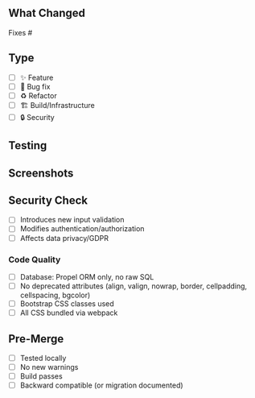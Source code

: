 ## What Changed
<!-- Short summary - what and why (not how) -->

Fixes #

## Type
<!-- Check one -->
- [ ] ✨ Feature
- [ ] 🐛 Bug fix
- [ ] ♻️ Refactor
- [ ] 🏗️ Build/Infrastructure
- [ ] 🔒 Security

## Testing
<!-- How to verify this works -->

## Screenshots
<!-- Only for UI changes - drag & drop images here -->

## Security Check
<!-- Only check if applicable -->
- [ ] Introduces new input validation
- [ ] Modifies authentication/authorization
- [ ] Affects data privacy/GDPR

### Code Quality
- [ ] Database: Propel ORM only, no raw SQL
- [ ] No deprecated attributes (align, valign, nowrap, border, cellpadding, cellspacing, bgcolor)
- [ ] Bootstrap CSS classes used
- [ ] All CSS bundled via webpack

## Pre-Merge
- [ ] Tested locally
- [ ] No new warnings
- [ ] Build passes
- [ ] Backward compatible (or migration documented)